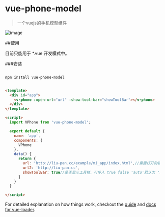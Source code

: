 # vue-phone-model

>一个vuejs的手机模型组件

![image](http://git.oschina.net/liupan520/vue-phone-model/raw/master/p.jpg)

##使用

目前只能用于 *.vue 开发模式中。

###安装

``` bash

npm install vue-phone-model

```

``` html

<template>
  <div id="app">
    <v-phone :open-url="url" :show-tool-bar="showToolBar"></v-phone>
  </div>
</template>

<script>
  import VPhone from 'vue-phone-model';

  export default {
    name: 'app',
    components: {
      VPhone
    },
    data() {
      return {
        url: 'http://liu-pan.cc/example/mi_app/index.html',//需要打开的链接 
        url2: 'http://liu-pan.cc',
        showToolBar: true//是否显示工具栏，可传入 true false 'auto'默认为 'auto',组件会根据打开网页的 meta属性决定
      }
    }
  }

</script>

```

For detailed explanation on how things work, checkout the [guide](http://vuejs-templates.github.io/webpack/) and [docs for vue-loader](http://vuejs.github.io/vue-loader).
